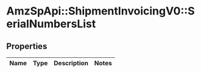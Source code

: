 # AmzSpApi::ShipmentInvoicingV0::SerialNumbersList

## Properties
Name | Type | Description | Notes
------------ | ------------- | ------------- | -------------

